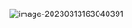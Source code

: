 ![image-20230313163040391](C:/Users/11608/AppData/Roaming/Typora/typora-user-images/image-20230313163040391.png)
